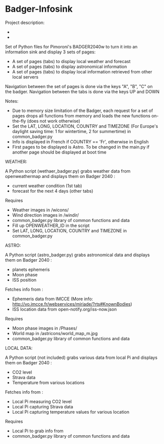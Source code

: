 # Badger-Infosink

Project description:
- [En]: https://raspicolas.wordpress.com/2023/06/07/turning-a-raspberry-pico-into-an-infosink-display/
- [Fr]: https://www.framboise314.fr/comment-transformer-un-raspberry-pico-en-centrale-dinformation-pour-sa-cuisine/

Set of Python files for Pimoroni's BADGER2040w to turn it into an information sink and display 3 sets of pages:
- A set of pages (tabs) to display local weather and forecast 
- A set of pages (tabs) to display astronomical information
- A set of pages (tabs) to display local information retrieved from other local servers

Navigation between the set of pages is done via the keys "A", "B", "C" on the badger. 
Navigation between the tabs is done via the keys UP and DOWN

Notes:
- Due to memory size limitation of the Badger, each request for a set of pages drops all functions from memory and loads the new functions on-the-fly (does not work otherwise)
- Set the LAT, LONG, LOCATION, COUNTRY and TIMEZONE (For Europe's daylight saving time: 1 for wintertime, 2 for summertime) in common_badger.py
- Info is displayed in French if COUNTRY == 'Fr', otherwise in English
- First pages to be displayed is Astro. To be changed in the main.py if another page should be displayed at boot time


WEATHER:

A Python script (wethaer_badger.py) grabs weather data from openweathermap and displays them on Badger 2040 : 
- current weather condition (1st tab)
- forecast for the next 4 days (other tabs)

Requires 
- Weather images in  /wicons/
- Wind direction images in /windir/
- common_badger.py library of common functions and data
- Fill up OPENWEATHER_ID in the script
- Set LAT, LONG, LOCATION, COUNTRY and TIMEZONE in common_badger.py


ASTRO:

A Python script (astro_badger.py) grabs astronomical data and displays them on Badger 2040 : 
- planets ephemeris 
- Moon phase
- ISS position

Fetches info from :
- Ephemeris data from IMCCE (More info: http://vo.imcce.fr/webservices/miriade/?rts#KnownBodies)
- ISS location data from open-notify.org/iss-now.json

Requires 
- Moon phase images in  /Phases/
- World map in /astricons/world_map_m.jpg
- common_badger.py library of common functions and data


LOCAL DATA:

A Python script (not included) grabs various data from local Pi and displays them on Badger 2040 : 
- CO2 level
- Strava data
- Temperature from various locations

Fetches info from :
- Local Pi measuring CO2 level
- Local Pi capturing Strava data
- Local Pi capturing temperature values for various location

Requires 
- Local Pi to grab info from
- common_badger.py library of common functions and data

